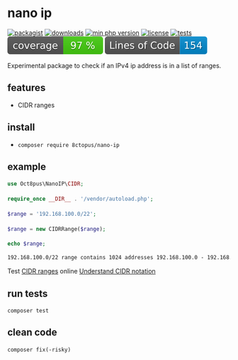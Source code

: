 # nano ip

[![packagist](http://poser.pugx.org/8ctopus/nano-ip/v)](https://packagist.org/packages/8ctopus/nano-ip)
[![downloads](http://poser.pugx.org/8ctopus/nano-ip/downloads)](https://packagist.org/packages/8ctopus/nano-ip)
[![min php version](http://poser.pugx.org/8ctopus/nano-ip/require/php)](https://packagist.org/packages/8ctopus/nano-ip)
[![license](http://poser.pugx.org/8ctopus/nano-ip/license)](https://packagist.org/packages/8ctopus/nano-ip)
[![tests](https://github.com/8ctopus/nano-ip/actions/workflows/tests.yml/badge.svg)](https://github.com/8ctopus/nano-ip/actions/workflows/tests.yml)
![code coverage badge](https://raw.githubusercontent.com/8ctopus/nano-ip/image-data/coverage.svg)
![lines of code](https://raw.githubusercontent.com/8ctopus/nano-ip/image-data/lines.svg)

Experimental package to check if an IPv4 ip address is in a list of ranges.

## features

- CIDR ranges

## install

- `composer require 8ctopus/nano-ip`

## example

```php
use Oct8pus\NanoIP\CIDR;

require_once __DIR__ . '/vendor/autoload.php';

$range = '192.168.100.0/22';

$range = new CIDRRange($range);

echo $range;
```

```txt
192.168.100.0/22 range contains 1024 addresses 192.168.100.0 - 192.168.103.255
```

Test [CIDR ranges](https://ipinfo.io/tools/cidr-to-ip-range-converter) online
[Understand CIDR notation](https://www.digitalocean.com/community/tutorials/understanding-ip-addresses-subnets-and-cidr-notation-for-networking)

## run tests

    composer test

## clean code

    composer fix(-risky)
